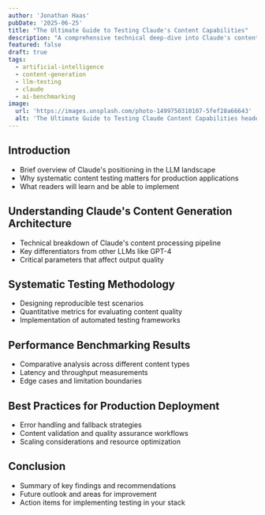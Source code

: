 ```yaml
---
author: 'Jonathan Haas'
pubDate: '2025-06-25'
title: "The Ultimate Guide to Testing Claude's Content Capabilities"
description: "A comprehensive technical deep-dive into Claude's content generation abilities, with practical examples, performance benchmarks, and real-world implementation strategies."
featured: false
draft: true
tags:
  - artificial-intelligence
  - content-generation
  - llm-testing
  - claude
  - ai-benchmarking
image:
  url: 'https://images.unsplash.com/photo-1499750310107-5fef28a66643'
  alt: 'The Ultimate Guide to Testing Claude Content Capabilities header image'
---
```


## Introduction

- Brief overview of Claude's positioning in the LLM landscape
- Why systematic content testing matters for production applications
- What readers will learn and be able to implement

## Understanding Claude's Content Generation Architecture

- Technical breakdown of Claude's content processing pipeline
- Key differentiators from other LLMs like GPT-4
- Critical parameters that affect output quality

## Systematic Testing Methodology

- Designing reproducible test scenarios
- Quantitative metrics for evaluating content quality
- Implementation of automated testing frameworks

## Performance Benchmarking Results

- Comparative analysis across different content types
- Latency and throughput measurements
- Edge cases and limitation boundaries

## Best Practices for Production Deployment

- Error handling and fallback strategies
- Content validation and quality assurance workflows
- Scaling considerations and resource optimization

## Conclusion

- Summary of key findings and recommendations
- Future outlook and areas for improvement
- Action items for implementing testing in your stack
